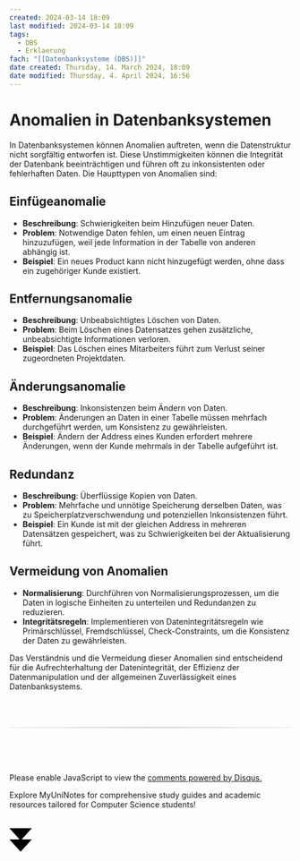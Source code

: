 ```yaml
---
created: 2024-03-14 18:09
last modified: 2024-03-14 18:09
tags:
  - DBS
  - Erklaerung
fach: "[[Datenbanksysteme (DBS)]]"
date created: Thursday, 14. March 2024, 18:09
date modified: Thursday, 4. April 2024, 16:56
---
```


# Anomalien in Datenbanksystemen

In Datenbanksystemen können Anomalien auftreten, wenn die Datenstruktur nicht sorgfältig entworfen ist. Diese Unstimmigkeiten können die Integrität der Datenbank beeinträchtigen und führen oft zu inkonsistenten oder fehlerhaften Daten. Die Haupttypen von Anomalien sind:

## Einfügeanomalie

- **Beschreibung**: Schwierigkeiten beim Hinzufügen neuer Daten.
- **Problem**: Notwendige Daten fehlen, um einen neuen Eintrag hinzuzufügen, weil jede Information in der Tabelle von anderen abhängig ist.
- **Beispiel**: Ein neues Product kann nicht hinzugefügt werden, ohne dass ein zugehöriger Kunde existiert.

## Entfernungsanomalie

- **Beschreibung**: Unbeabsichtigtes Löschen von Daten.
- **Problem**: Beim Löschen eines Datensatzes gehen zusätzliche, unbeabsichtigte Informationen verloren.
- **Beispiel**: Das Löschen eines Mitarbeiters führt zum Verlust seiner zugeordneten Projektdaten.

## Änderungsanomalie

- **Beschreibung**: Inkonsistenzen beim Ändern von Daten.
- **Problem**: Änderungen an Daten in einer Tabelle müssen mehrfach durchgeführt werden, um Konsistenz zu gewährleisten.
- **Beispiel**: Ändern der Address eines Kunden erfordert mehrere Änderungen, wenn der Kunde mehrmals in der Tabelle aufgeführt ist.

## Redundanz

- **Beschreibung**: Überflüssige Kopien von Daten.
- **Problem**: Mehrfache und unnötige Speicherung derselben Daten, was zu Speicherplatzverschwendung und potenziellen Inkonsistenzen führt.
- **Beispiel**: Ein Kunde ist mit der gleichen Address in mehreren Datensätzen gespeichert, was zu Schwierigkeiten bei der Aktualisierung führt.

## Vermeidung von Anomalien

- **Normalisierung**: Durchführen von Normalisierungsprozessen, um die Daten in logische Einheiten zu unterteilen und Redundanzen zu reduzieren.
- **Integritätsregeln**: Implementieren von Datenintegritätsregeln wie Primärschlüssel, Fremdschlüssel, Check-Constraints, um die Konsistenz der Daten zu gewährleisten.

Das Verständnis und die Vermeidung dieser Anomalien sind entscheidend für die Aufrechterhaltung der Datenintegrität, der Effizienz der Datenmanipulation und der allgemeinen Zuverlässigkeit eines Datenbanksystems.

<!-- DISQUS SCRIPT COMMENT START -->

<hr style="border: none; height: 2px; background: linear-gradient(to right, #f0f0f0, #ccc, #f0f0f0); margin-top: 4rem; margin-bottom: 5rem;">
<div id="disqus_thread"></div>
<script>
    /**
    *  RECOMMENDED CONFIGURATION VARIABLES: EDIT AND UNCOMMENT THE SECTION BELOW TO INSERT DYNAMIC VALUES FROM YOUR PLATFORM OR CMS.
    *  LEARN WHY DEFINING THESE VARIABLES IS IMPORTANT: https://disqus.com/admin/universalcode/#configuration-variables    */
    /*
    var disqus_config = function () {
    this.page.url = PAGE_URL;  // Replace PAGE_URL with your page's canonical URL variable
    this.page.identifier = PAGE_IDENTIFIER; // Replace PAGE_IDENTIFIER with your page's unique identifier variable
    };
    */
    (function() { // DON'T EDIT BELOW THIS LINE
    var d = document, s = d.createElement('script');
    s.src = 'https://myuninotes.disqus.com/embed.js';
    s.setAttribute('data-timestamp', +new Date());
    (d.head || d.body).appendChild(s);
    })();
</script>
<noscript>Please enable JavaScript to view the <a href="https://disqus.com/?ref_noscript">comments powered by Disqus.</a></noscript>

<!-- DISQUS SCRIPT COMMENT END -->

<!-- Sliding Banner START -->

<div id="slidingBanner" class="banner">
  <p class="banner-text">
    Explore MyUniNotes for comprehensive study guides and academic resources tailored for Computer Science students!
  </p>
  <svg id="closeBanner" class="arrows">
    <path d="M0 20 L20 42 L40 20"></path>
    <path d="M0 40 L20 62 L40 40"></path>
  </svg>
</div>

<script>
  // JavaScript to slide down the banner on page load
  document.addEventListener('DOMContentLoaded', function() {
    // Generate a random number between 1 and 5
    const randomNumber = Math.floor(Math.random() * 5) + 1;
    console.log(randomNumber)
    if (randomNumber === 1) {
      setTimeout(function() {
        const banner = document.getElementById('slidingBanner');
        if (banner) {
          banner.classList.add('show');
        }
      }, 1000); // Adjust the delay as needed

      const closeBanner = document.getElementById('closeBanner');
      if (closeBanner) {
        closeBanner.addEventListener('click', function() {
          const banner = document.getElementById('slidingBanner');
          if (banner) {
            banner.classList.remove('show');
            banner.style.visibility = 'hidden';
          }
        });
      }
    } else {
      // Remove the banner from the DOM if the random number is not 1
      const banner = document.getElementById('slidingBanner');
      if (banner) {
        banner.remove();
      }
    }
  });
</script>

<!-- Sliding Banner END -->
